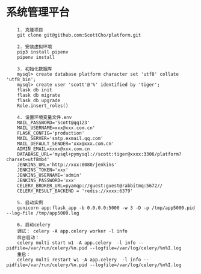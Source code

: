 系统管理平台
=============================================

        1. 克隆项目
        git clone git@github.com:ScottCho/platform.git

        2. 安装虚拟环境
        pip3 install pipenv
        pipenv install

        3. 初始化数据库
        mysql> create database platform character set 'utf8' collate 'utf8_bin';
        mysql> create user 'scott'@'%' identified by 'tiger';
        flask db init
        flask db migrate
        flask db upgrade
        Role.insert_roles()

        4. 设置环境变量文件.env
        MAIL_PASSWORD='Scott@qq123'
        MAIL_USERNAME=xxx@xxx.com.cn'
        FLASK_CONFIG='production'
        MAIL_SERVER='smtp.exmail.qq.com'
        MAIL_DEFAULT_SENDER='xxx@xxx.com.cn'
        ADMIN_EMAIL=xxxx@xxx.com.cn
        DATABASE_URL='mysql+pymysql://scott:tiger@xxxx:3306/platform?charset=utf8mb4'
        JENKINS_URL='http://xxx:8080/jenkins'
        JENKINS_TOKEN='xxx'
        JENKINS_USERNAME='admin'
        JENKINS_PASSWORD='xxx'
        CELERY_BROKER_URL=pyamqp://guest:guest@rabbitmq:5672//
        CELERY_RESULT_BACKEND = 'redis://xxxx:6379'

        5. 启动实例
        gunicorn app:flask_app -b 0.0.0.0:5000 -w 3 -D -p /tmp/app5000.pid --log-file /tmp/app5000.log

        6. 启动celery
        调试： celery -A app.celery worker -l info
        后台启动：
        celery multi start w1 -A app.celery  -l info --pidfile=/var/run/celery/%n.pid --logfile=/var/log/celery/%n%I.log
        重启：
        celery multi restart w1 -A app.celery  -l info --pidfile=/var/run/celery/%n.pid --logfile=/var/log/celery/%n%I.log 
